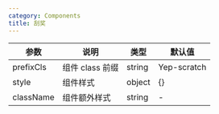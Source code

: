 ```yaml
---
category: Components
title: 刮奖
---
```


<DEMO>

| 参数      | 说明            | 类型   | 默认值      |
| --------- | --------------- | ------ | ----------- |
| prefixCls | 组件 class 前缀 | string | Yep-scratch |
| style     | 组件样式        | object | {}          |
| className | 组件额外样式    | string | -           |

